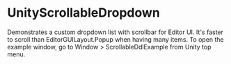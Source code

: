 # UnityScrollableDropdown
Demonstrates a custom dropdown list with scrollbar for Editor UI.
It's faster to scroll than EditorGUILayout.Popup when having many items.
To open the example window, go to Window > ScrollableDdlExample from Unity top menu.
